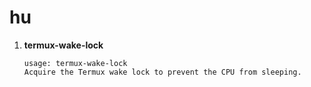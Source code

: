 # hu




<ol>
 <li><b>termux-wake-lock</li></b>

```
usage: termux-wake-lock
Acquire the Termux wake lock to prevent the CPU from sleeping.
```
</ol> 






